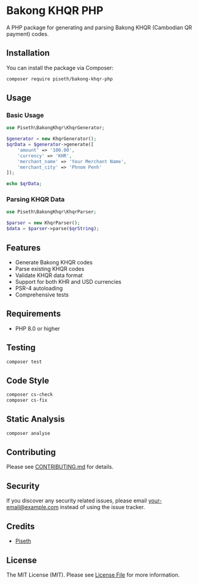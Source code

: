 # Bakong KHQR PHP

A PHP package for generating and parsing Bakong KHQR (Cambodian QR payment) codes.

## Installation

You can install the package via Composer:

```bash
composer require piseth/bakong-khqr-php
```

## Usage

### Basic Usage

```php
use Piseth\BakongKhqr\KhqrGenerator;

$generator = new KhqrGenerator();
$qrData = $generator->generate([
    'amount' => '100.00',
    'currency' => 'KHR',
    'merchant_name' => 'Your Merchant Name',
    'merchant_city' => 'Phnom Penh'
]);

echo $qrData;
```

### Parsing KHQR Data

```php
use Piseth\BakongKhqr\KhqrParser;

$parser = new KhqrParser();
$data = $parser->parse($qrString);
```

## Features

- Generate Bakong KHQR codes
- Parse existing KHQR codes
- Validate KHQR data format
- Support for both KHR and USD currencies
- PSR-4 autoloading
- Comprehensive tests

## Requirements

- PHP 8.0 or higher

## Testing

```bash
composer test
```

## Code Style

```bash
composer cs-check
composer cs-fix
```

## Static Analysis

```bash
composer analyse
```

## Contributing

Please see [CONTRIBUTING.md](CONTRIBUTING.md) for details.

## Security

If you discover any security related issues, please email your-email@example.com instead of using the issue tracker.

## Credits

- [Piseth](https://github.com/your-username)

## License

The MIT License (MIT). Please see [License File](LICENSE) for more information.
